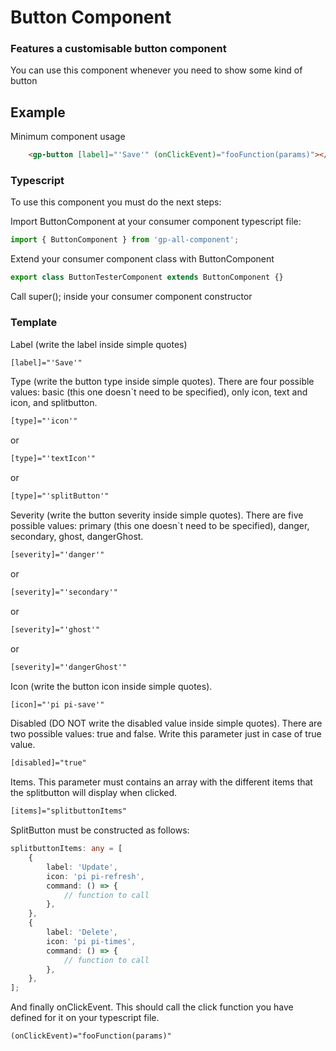 # Button Component

### Features a customisable button component

You can use this component whenever you need to show some kind of button

## Example

Minimum component usage

```html
    <gp-button [label]="'Save'" (onClickEvent)="fooFunction(params)"></gp-button>
```

### Typescript

To use this component you must do the next steps:

Import ButtonComponent at your consumer component typescript file:

```ts
import { ButtonComponent } from 'gp-all-component';
```

Extend your consumer component class with ButtonComponent

```ts
export class ButtonTesterComponent extends ButtonComponent {}
```

Call super(); inside your consumer component constructor

### Template

Label (write the label inside simple quotes)

```html
[label]="'Save'"
```

Type (write the button type inside simple quotes). There are four possible values: basic (this one doesn`t need to be specified), only icon, text and icon, and splitbutton.

```html
[type]="'icon'"
```
or
```html
[type]="'textIcon'"
```
or
```html
[type]="'splitButton'"
```

Severity (write the button severity inside simple quotes). There are five possible values: primary (this one doesn`t need to be specified), danger, secondary, ghost, dangerGhost.

```html
[severity]="'danger'"
```
or
```html
[severity]="'secondary'"
```
or
```html
[severity]="'ghost'"
```
or
```html
[severity]="'dangerGhost'"
```

Icon (write the button icon inside simple quotes).
```html
[icon]="'pi pi-save'"
```

Disabled (DO NOT write the disabled value inside simple quotes). There are two possible values: true and false. Write this parameter just in case of true value.

```html
[disabled]="true"
```

Items. This parameter must contains an array with the different items that the splitbutton will display when clicked.

```html
[items]="splitbuttonItems"
```

SplitButton must be constructed as follows:

```ts
splitbuttonItems: any = [
    {
        label: 'Update',
        icon: 'pi pi-refresh',
        command: () => {
            // function to call
        },
    },
    {
        label: 'Delete',
        icon: 'pi pi-times',
        command: () => {
            // function to call
        },
    },
];
```

And finally onClickEvent. This should call the click function you have defined for it on your typescript file.

```html
(onClickEvent)="fooFunction(params)"
```